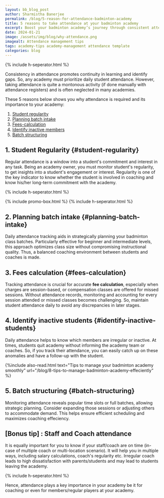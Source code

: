 ```yaml
---
layout: bb_blog_post
author: Sharmistha Banerjee
permalink: /blog/5-reason-for-attendance-badminton-academy
title: 5 reasons to take attendance at your badminton academy
excerpt: Boost your badminton academy’s journey through consistent attendance of your students.
date: 2024-01-21
image: /assets/img/blog/why-attendance.png
imagealt: Attendance management tips
tags: academy-tips academy-management attendance template
categories: blog
---
```

{% include h-seperator.html %}

Consistency in attendance promotes continuity in learning and identify gaps. So, any academy must prioritize daily student attendance. However, taking attendance is quite a montonous activity (if done manually with attendance registers) and is often neglected in many academies.  

These 5 reasons below shows you why attendance is required and its importance to your academy:

1. [Student regularity](#student-regularity)
2. [Planning batch intake](#planning-batch-intake)
3. [Fees-calculation](#fees-calculation)
4. [Identify inactive members](#identify-inactive-students)
5. [Batch structuring](#batch-structuring)

## 1. Student Regularity {#student-regularity}

Regular attendance is a window into a student's commitment and interest in any task. Being an academy owner, you must monitor student's regularity, to get insights into a student's engagement or interest. Regularity is one of the key indicator to know whether the student is involved in coaching and know his/her long-term commitment with the academy.

{% include h-seperator.html %}

{% include promo-box.html %}
{% include h-seperator.html %}

## 2. Planning batch intake {#planning-batch-intake}

Daily attendance tracking aids in strategically planning your badminton class batches. Particularly effective for beginner and intermediate levels, this approach optimizes class size without compromising instructional quality. Thus, a balanced coaching environment between students and coaches is made.


## 3. Fees calculation {#fees-calculation}

Tracking attendance is crucial for accurate **fee calculation**, especially when charges are session-based, or compensation classes are offered for missed sessions. Without attendance records, monitoring and accounting for every session attended or missed classes becomes challenging. So, maintain student attendance daily to avoid any discrepancies in later stages.


## 4. Identify inactive students {#identify-inactive-students}

Daily attendance helps to know which members are irregular or inactive. At times, students quit academy without informing the academy team or coaches. So, if you track their attendance, you can easily catch up on these anomalies and have a follow-up with the student. 

{%include also-read.html text="Tips to manage your badminton academy smoothly" url="/blog/8-tips-to-manage-badminton-academy-effeciently" %}




## 5. Batch structuring {#batch-structuring}

Monitoring attendance reveals popular time slots or full batches, allowing strategic planning. Consider expanding those sessions or adjusting others to accommodate demand. This helps ensure efficient scheduling and maximizes coaching effeciency.

## [Bonus tip] : Staff and Coach attendance
It is equally important for you to know if your staff/coach are on time (in-case of multiple coach or multi-location scenario). It will help you in multiple ways, including salary calculations, coach's regularity etc. Irregular coach leads to high dissatisfaction with parents/students and may lead to students leaving the academy.

{% include h-seperator.html %}

Hence, attendance plays a key importance in your academy be it for coaching or even for members/regular players at your academy.

